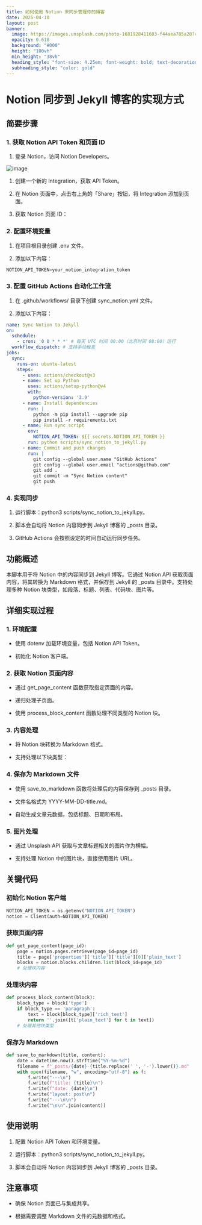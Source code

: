 ```yaml
---
title: 如何使用 Notion 来同步管理你的博客
date: 2025-04-10
layout: post
banner:
  image: https://images.unsplash.com/photo-1681928411603-f44aea785a28?crop=entropy&cs=tinysrgb&fit=max&fm=jpg&ixid=M3w2OTIwMzJ8MHwxfHJhbmRvbXx8fHx8fHx8fDE3NDQzMDk1NjZ8&ixlib=rb-4.0.3&q=80&w=1080
  opacity: 0.618
  background: "#000"
  height: "100vh"
  min_height: "38vh"
  heading_style: "font-size: 4.25em; font-weight: bold; text-decoration: underline"
  subheading_style: "color: gold"
---
```


# Notion 同步到 Jekyll 博客的实现方式

## 简要步骤

### 1. 获取 Notion API Token 和页面 ID

1. 登录 Notion，访问 Notion Developers。

![image](https://prod-files-secure.s3.us-west-2.amazonaws.com/a7a0cc5a-89b9-4cda-8686-1fba0ca52f40/d19c1afe-dea5-4312-9333-786b0ba83054/image.png?X-Amz-Algorithm=AWS4-HMAC-SHA256&X-Amz-Content-Sha256=UNSIGNED-PAYLOAD&X-Amz-Credential=ASIAZI2LB466VP6CJ5CX%2F20250410%2Fus-west-2%2Fs3%2Faws4_request&X-Amz-Date=20250410T182606Z&X-Amz-Expires=3600&X-Amz-Security-Token=IQoJb3JpZ2luX2VjEDIaCXVzLXdlc3QtMiJHMEUCIQDqr3l%2F4s6YfXBAsuuZjnLwRFTxfd%2B%2Fgz%2FnCXTWNhdLIQIgYParcD1f04R9Hy8mcEqNssI9%2BuhtsDDZXiB3uzhlKSIqiAQIq%2F%2F%2F%2F%2F%2F%2F%2F%2F%2F%2FARAAGgw2Mzc0MjMxODM4MDUiDJxj2qDVx9pgXMjbySrcAzRsQQSw0spVTV2pvVxudUANdBl87jI9s6MtSD8W8cpHGpfTGMgTPX9AkzbPAF3SFo3eOj7qfTNU3vTR3c6AV7Q6MyETYMBjSyI3AM8JwGNACFqgbREy19%2FN%2FBOT13ymWP6VwaOq0NeElEnnxIZdms3X8v%2Byl8e91YG0XtE9vPoRC8mwrlnrl86OuzOPYVgzxLfIl5CWeF0WigfsRaeOpD409vf%2BKNF%2FRmdAwEaAyoQkSKK0t0wwyrHpUslzJNMdeobbrOmSnHuyBdt72XkiGjrxQPlIJ8zU5elomURxweeOyxeNrbmKPXKHYnyL7mIA1cpFYrYjLt05Zbk92xnQ59h3jtWh9CtLumAbOrSa2HvGyAw6tllhgqNHWXUJ37G%2FaDNOlg55aTDRPQGOlWDvZtq4q7YuEAZpfeWMouncjJOvTX%2FgpHieFLn9UvdUX7FsCvEPxglmtg%2Fm77qaq43RWSpSMzVm%2FNTKeK2U750zM2UMquSlg%2BtV13pd9ZDD4TOQjvw%2BTdlIPakaOwuxCaDCK4lYTy0V9uyh9tNIOhr8REeLBy9skuGTFKNax0jCyewaxyXI7XLCur36fw0fAf52iE3VVwhx%2BG8WalkLnkAh75crwRW31b%2BWL6x4bRAkMMyH4L8GOqUBPHoEFqXpVo1BBT6NDgChChiP%2B3oeJuEytoi3zX9Lq9tOaVJDylh2hfz%2FImqK0l2i25z06SNrrjXM5oPtgs44tXE8W%2BA3QqQ9iHMMThfPn3etgGc96Q2jhN9O4fHknRak3f237cgr%2BzeYUUEAM2U2p0e%2FThzF7%2Fl7cRYK3oM3rZ12nJwUo2bBSEZDNU91fQ18TYt9IaTVALEmmwv5D6gvlCtqkROO&X-Amz-Signature=c8abc4a2c8484323869162989c7fc639e85122801f3d479146b43f3c5939d4a0&X-Amz-SignedHeaders=host&x-id=GetObject)

1. 创建一个新的 Integration，获取 API Token。

1. 在 Notion 页面中，点击右上角的「Share」按钮，将 Integration 添加到页面。

1. 获取 Notion 页面 ID：


### 2. 配置环境变量

1. 在项目根目录创建 .env 文件。

1. 添加以下内容：

```javascript
NOTION_API_TOKEN=your_notion_integration_token
```

### 3. 配置 GitHub Actions 自动化工作流

1. 在 .github/workflows/ 目录下创建 sync_notion.yml 文件。

1. 添加以下内容：

```yaml
name: Sync Notion to Jekyll
on:
  schedule:
    - cron: '0 0 * * *' # 每天 UTC 时间 00:00（北京时间 08:00）运行
  workflow_dispatch: # 支持手动触发
jobs:
  sync:
    runs-on: ubuntu-latest
    steps:
      - uses: actions/checkout@v3
      - name: Set up Python
        uses: actions/setup-python@v4
        with:
          python-version: '3.9'
      - name: Install dependencies
        run: |
          python -m pip install --upgrade pip
          pip install -r requirements.txt
      - name: Run sync script
        env:
          NOTION_API_TOKEN: ${{ secrets.NOTION_API_TOKEN }}
        run: python scripts/sync_notion_to_jekyll.py
      - name: Commit and push changes
        run: |
          git config --global user.name "GitHub Actions"
          git config --global user.email "actions@github.com"
          git add .
          git commit -m "Sync Notion content"
          git push
```

### 4. 实现同步

1. 运行脚本：python3 scripts/sync_notion_to_jekyll.py。

1. 脚本会自动将 Notion 内容同步到 Jekyll 博客的 _posts 目录。

1. GitHub Actions 会按照设定的时间自动运行同步任务。

## 功能概述

本脚本用于将 Notion 中的内容同步到 Jekyll 博客。它通过 Notion API 获取页面内容，将其转换为 Markdown 格式，并保存到 Jekyll 的 _posts 目录中。支持处理多种 Notion 块类型，如段落、标题、列表、代码块、图片等。

## 详细实现过程

### 1. 环境配置

- 使用 dotenv 加载环境变量，包括 Notion API Token。

- 初始化 Notion 客户端。

### 2. 获取 Notion 页面内容

- 通过 get_page_content 函数获取指定页面的内容。

- 递归处理子页面。

- 使用 process_block_content 函数处理不同类型的 Notion 块。

### 3. 内容处理

- 将 Notion 块转换为 Markdown 格式。

- 支持处理以下块类型：


### 4. 保存为 Markdown 文件

- 使用 save_to_markdown 函数将处理后的内容保存到 _posts 目录。

- 文件名格式为 YYYY-MM-DD-title.md。

- 自动生成文章元数据，包括标题、日期和布局。

### 5. 图片处理

- 通过 Unsplash API 获取与文章标题相关的图片作为横幅。

- 支持处理 Notion 中的图片块，直接使用图片 URL。

## 关键代码

### 初始化 Notion 客户端

```python
NOTION_API_TOKEN = os.getenv("NOTION_API_TOKEN")
notion = Client(auth=NOTION_API_TOKEN)
```

### 获取页面内容

```python
def get_page_content(page_id):
    page = notion.pages.retrieve(page_id=page_id)
    title = page['properties']['title']['title'][0]['plain_text']
    blocks = notion.blocks.children.list(block_id=page_id)
    # 处理块内容
```

### 处理块内容

```python
def process_block_content(block):
    block_type = block['type']
    if block_type == 'paragraph':
        text = block[block_type]['rich_text']
        return ''.join([t['plain_text'] for t in text])
    # 处理其他块类型
```

### 保存为 Markdown

```python
def save_to_markdown(title, content):
    date = datetime.now().strftime("%Y-%m-%d")
    filename = f"_posts/{date}-{title.replace(' ', '-').lower()}.md"
    with open(filename, "w", encoding="utf-8") as f:
        f.write("---\n")
        f.write(f"title: {title}\n")
        f.write(f"date: {date}\n")
        f.write("layout: post\n")
        f.write("---\n\n")
        f.write("\n\n".join(content))
```

## 使用说明

1. 配置 Notion API Token 和环境变量。

1. 运行脚本：python3 scripts/sync_notion_to_jekyll.py。

1. 脚本会自动将 Notion 内容同步到 Jekyll 博客的 _posts 目录。

## 注意事项

- 确保 Notion 页面已与集成共享。

- 根据需要调整 Markdown 文件的元数据和格式。